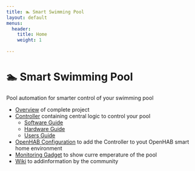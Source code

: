 ```yaml
---
title: 🏊 Smart Swimming Pool
layout: default
menus:
  header:
    title: Home
    weight: 1
    
---
```


# 🏊 Smart Swimming Pool

Pool automation for smarter control of your swimming pool

- [Overview](https://smart-swimmingpool.github.io/smart-swimmingpool/) of complete project
- [Controller](https://smart-swimmingpool.github.io/pool-controller/) containing central logic to control your pool
  - [Software Guide](https://smart-swimmingpool.github.io/pool-controller/software-guide.html)
  - [Hardware Guide](https://smart-swimmingpool.github.io/pool-controller/hardware-guide.html)
  - [Users Guide](https://smart-swimmingpool.github.io/pool-controller/users-guide.html)
- [OpenHAB Configuration](https://smart-swimmingpool.github.io/openhab-config/) to add the Controller to yout OpenHAB smart home environment
- [Monitoring Gadget]() to show curre emperature of the pool
- [Wiki](https://github.com/smart-swimmingpool/smart-swimmingpool/wiki) to addinformation by the community 
